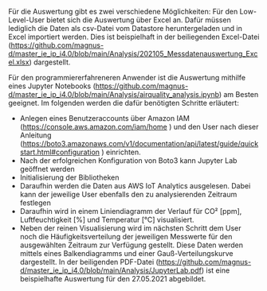 Für die Auswertung gibt es zwei verschiedene Möglichkeiten:
Für den Low-Level-User bietet sich die Auswertung über Excel an. Dafür müssen lediglich die Daten als csv-Datei vom Datastore heruntergeladen und in Excel importiert werden.
Dies ist beispielhaft in der beiliegenden Excel-Datei (https://github.com/magnus-d/master_ie_ip_i4.0/blob/main/Analysis/202105_Messdatenauswertung_Excel.xlsx) dargestellt.

Für den programmiererfahreneren Anwender ist die Auswertung mithilfe eines Jupyter Notebooks (https://github.com/magnus-d/master_ie_ip_i4.0/blob/main/Analysis/airquality_analysis.ipynb) am Besten geeignet. Im folgenden werden die dafür benötigten Schritte erläutert: 
- Anlegen eines Benutzeraccounts über Amazon IAM (https://console.aws.amazon.com/iam/home ) und den User nach dieser Anleitung (https://boto3.amazonaws.com/v1/documentation/api/latest/guide/quickstart.html#configuration ) einrichten. 
- Nach der erfolgreichen Konfiguration von Boto3 kann Jupyter Lab geöffnet werden 
- Initialisierung der Bibliotheken 
- Daraufhin werden die Daten aus AWS IoT Analytics ausgelesen. Dabei kann der jeweilige User ebenfalls den zu analysierenden Zeitraum festlegen 
- Daraufhin wird in einem Liniendiagramm der Verlauf für CO² [ppm], Luftfeuchtigkeit [%] und Temperatur [°C] visualisiert. 
- Neben der reinen Visualisierung wird im nächsten Schritt dem User noch die Häufigkeitsverteilung der jeweiligen Messwerte für den ausgewählten Zeitraum zur Verfügung gestellt. Diese Daten werden mittels eines Balkendiagramms und einer Gauß-Verteilungskurve dargestellt. 
In der beiligenden PDF-Datei (https://github.com/magnus-d/master_ie_ip_i4.0/blob/main/Analysis/JupyterLab.pdf) ist eine beispielhafte Auswertung für den 27.05.2021 abgebildet.
